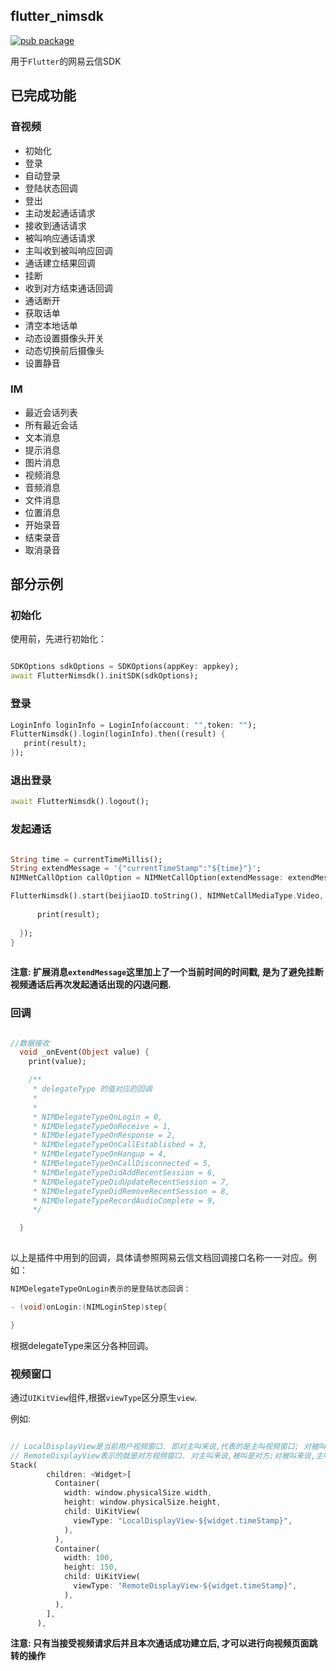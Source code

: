 ## flutter_nimsdk

[![pub package](https://img.shields.io/pub/v/flutter_nimsdk.svg)](https://pub.dev/packages/flutter_nimsdk)

用于`Flutter`的网易云信SDK
    
    
## 已完成功能

### 音视频

* 初始化  
* 登录
* 自动登录
* 登陆状态回调
* 登出
* 主动发起通话请求
* 接收到通话请求
* 被叫响应通话请求
* 主叫收到被叫响应回调
* 通话建立结果回调
* 挂断
* 收到对方结束通话回调
* 通话断开
* 获取话单
* 清空本地话单
* 动态设置摄像头开关
* 动态切换前后摄像头
* 设置静音

### IM
* 最近会话列表
* 所有最近会话
* 文本消息
* 提示消息
* 图片消息
* 视频消息
* 音频消息
* 文件消息
* 位置消息
* 开始录音
* 结束录音
* 取消录音
 

## 部分示例

### 初始化

使用前，先进行初始化：
      
```dart 

SDKOptions sdkOptions = SDKOptions(appKey: appkey);
await FlutterNimsdk().initSDK(sdkOptions);

```


### 登录

```dart
LoginInfo loginInfo = LoginInfo(account: "",token: "");
FlutterNimsdk().login(loginInfo).then((result) {
   print(result);
});

```

### 退出登录

```dart
await FlutterNimsdk().logout();
```

### 发起通话

```dart

String time = currentTimeMillis();
String extendMessage = '{"currentTimeStamp":"${time}"}';
NIMNetCallOption callOption = NIMNetCallOption(extendMessage: extendMessage,apnsContent: "apnsContent",apnsSound: "apnsSound");

FlutterNimsdk().start(beijiaoID.toString(), NIMNetCallMediaType.Video, callOption,time).then((result) {
        
      print(result);
        
  });
}
  

```
**注意: 扩展消息`extendMessage`这里加上了一个当前时间的时间戳, 是为了避免挂断视频通话后再次发起通话出现的闪退问题.**
 
### 回调

```dart

//数据接收
  void _onEvent(Object value) {
    print(value);

    /**
     * delegateType 的值对应的回调
     * 
     * 
     * NIMDelegateTypeOnLogin = 0,
     * NIMDelegateTypeOnReceive = 1,
     * NIMDelegateTypeOnResponse = 2,
     * NIMDelegateTypeOnCallEstablished = 3,
     * NIMDelegateTypeOnHangup = 4,
     * NIMDelegateTypeOnCallDisconnected = 5,
     * NIMDelegateTypeDidAddRecentSession = 6,
     * NIMDelegateTypeDidUpdateRecentSession = 7,
     * NIMDelegateTypeDidRemoveRecentSession = 8,
     * NIMDelegateTypeRecordAudioComplete = 9,
     */

  }
  
```

以上是插件中用到的回调，具体请参照网易云信文档回调接口名称一一对应。例如：

```Objective-C
NIMDelegateTypeOnLogin表示的是登陆状态回调：

- (void)onLogin:(NIMLoginStep)step{

}

```

根据delegateType来区分各种回调。


### 视频窗口
通过`UIKitView`组件,根据`viewType`区分原生`view`.

例如:

```dart

// LocalDisplayView是当前用户视频窗口. 即对主叫来说,代表的是主叫视频窗口; 对被叫来说,代表的是被叫视频窗口
// RemoteDisplayView表示的就是对方视频窗口. 对主叫来说,被叫是对方;对被叫来说,主叫是对方.
Stack(
        children: <Widget>[
          Container(
            width: window.physicalSize.width,
            height: window.physicalSize.height,
            child: UiKitView(
              viewType: "LocalDisplayView-${widget.timeStamp}",
            ),
          ),
          Container(
            width: 100,
            height: 150,
            child: UiKitView(
              viewType: "RemoteDisplayView-${widget.timeStamp}",
            ),
          ),
        ],
      ),

```

**注意: 只有当接受视频请求后并且本次通话成功建立后, 才可以进行向视频页面跳转的操作**

